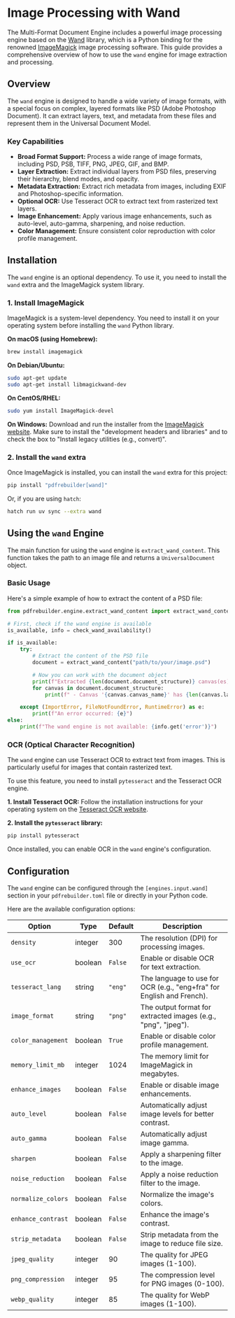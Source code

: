 # Image Processing with Wand

The Multi-Format Document Engine includes a powerful image processing engine based on the [Wand](https://docs.wand-py.org/en/latest/) library, which is a Python binding for the renowned [ImageMagick](https://imagemagick.org/) image processing software. This guide provides a comprehensive overview of how to use the `wand` engine for image extraction and processing.

## Overview

The `wand` engine is designed to handle a wide variety of image formats, with a special focus on complex, layered formats like PSD (Adobe Photoshop Document). It can extract layers, text, and metadata from these files and represent them in the Universal Document Model.

### Key Capabilities

*   **Broad Format Support:** Process a wide range of image formats, including PSD, PSB, TIFF, PNG, JPEG, GIF, and BMP.
*   **Layer Extraction:** Extract individual layers from PSD files, preserving their hierarchy, blend modes, and opacity.
*   **Metadata Extraction:** Extract rich metadata from images, including EXIF and Photoshop-specific information.
*   **Optional OCR:** Use Tesseract OCR to extract text from rasterized text layers.
*   **Image Enhancement:** Apply various image enhancements, such as auto-level, auto-gamma, sharpening, and noise reduction.
*   **Color Management:** Ensure consistent color reproduction with color profile management.

## Installation

The `wand` engine is an optional dependency. To use it, you need to install the `wand` extra and the ImageMagick system library.

### 1. Install ImageMagick

ImageMagick is a system-level dependency. You need to install it on your operating system before installing the `wand` Python library.

**On macOS (using Homebrew):**
```bash
brew install imagemagick
```

**On Debian/Ubuntu:**
```bash
sudo apt-get update
sudo apt-get install libmagickwand-dev
```

**On CentOS/RHEL:**
```bash
sudo yum install ImageMagick-devel
```

**On Windows:**
Download and run the installer from the [ImageMagick website](https://imagemagick.org/script/download.php). Make sure to install the "development headers and libraries" and to check the box to "Install legacy utilities (e.g., convert)".

### 2. Install the `wand` extra

Once ImageMagick is installed, you can install the `wand` extra for this project:

```bash
pip install "pdfrebuilder[wand]"
```

Or, if you are using `hatch`:

```bash
hatch run uv sync --extra wand
```

## Using the `wand` Engine

The main function for using the `wand` engine is `extract_wand_content`. This function takes the path to an image file and returns a `UniversalDocument` object.

### Basic Usage

Here's a simple example of how to extract the content of a PSD file:

```python
from pdfrebuilder.engine.extract_wand_content import extract_wand_content, check_wand_availability

# First, check if the wand engine is available
is_available, info = check_wand_availability()

if is_available:
    try:
        # Extract the content of the PSD file
        document = extract_wand_content("path/to/your/image.psd")

        # Now you can work with the document object
        print(f"Extracted {len(document.document_structure)} canvas(es).")
        for canvas in document.document_structure:
            print(f" - Canvas '{canvas.canvas_name}' has {len(canvas.layers)} layers.")

    except (ImportError, FileNotFoundError, RuntimeError) as e:
        print(f"An error occurred: {e}")
else:
    print(f"The wand engine is not available: {info.get('error')}")

```

### OCR (Optical Character Recognition)

The `wand` engine can use Tesseract OCR to extract text from images. This is particularly useful for images that contain rasterized text.

To use this feature, you need to install `pytesseract` and the Tesseract OCR engine.

**1. Install Tesseract OCR:**
Follow the installation instructions for your operating system on the [Tesseract OCR website](https://github.com/tesseract-ocr/tesseract).

**2. Install the `pytesseract` library:**
```bash
pip install pytesseract
```

Once installed, you can enable OCR in the `wand` engine's configuration.

## Configuration

The `wand` engine can be configured through the `[engines.input.wand]` section in your `pdfrebuilder.toml` file or directly in your Python code.

Here are the available configuration options:

| Option | Type | Default | Description |
|---|---|---|---|
| `density` | integer | 300 | The resolution (DPI) for processing images. |
| `use_ocr` | boolean | `False` | Enable or disable OCR for text extraction. |
| `tesseract_lang` | string | `"eng"` | The language to use for OCR (e.g., "eng+fra" for English and French). |
| `image_format` | string | `"png"` | The output format for extracted images (e.g., "png", "jpeg"). |
| `color_management`| boolean | `True` | Enable or disable color profile management. |
| `memory_limit_mb` | integer | 1024 | The memory limit for ImageMagick in megabytes. |
| `enhance_images` | boolean | `False` | Enable or disable image enhancements. |
| `auto_level` | boolean | `False` | Automatically adjust image levels for better contrast. |
| `auto_gamma` | boolean | `False` | Automatically adjust image gamma. |
| `sharpen` | boolean | `False` | Apply a sharpening filter to the image. |
| `noise_reduction`| boolean | `False` | Apply a noise reduction filter to the image. |
| `normalize_colors`| boolean | `False` | Normalize the image's colors. |
| `enhance_contrast`| boolean | `False` | Enhance the image's contrast. |
| `strip_metadata` | boolean | `False` | Strip metadata from the image to reduce file size. |
| `jpeg_quality` | integer | 90 | The quality for JPEG images (1-100). |
| `png_compression`| integer | 95 | The compression level for PNG images (0-100). |
| `webp_quality` | integer | 85 | The quality for WebP images (1-100). |
